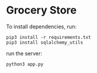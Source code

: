 # Grocery Store



To install dependencies, run:

```
pip3 install -r requirements.txt
pip3 install sqlalchemy_utils
```
run the server:

```
python3 app.py
```